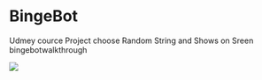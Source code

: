 # BingeBot
Udmey cource Project choose Random String and Shows on Sreen 
bingebotwalkthrough



![](bingebotwalkthrough.gif)
